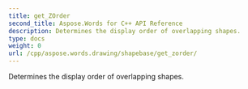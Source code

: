 ```yaml
---
title: get_ZOrder
second_title: Aspose.Words for C++ API Reference
description: Determines the display order of overlapping shapes. 
type: docs
weight: 0
url: /cpp/aspose.words.drawing/shapebase/get_zorder/
---
```


Determines the display order of overlapping shapes. 

